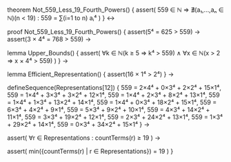 theorem Not_559_Less_19_Fourth_Powers() {
  assert(
    559 ∈ ℕ ⇒ ∄(a₁,...,aₙ ∈ ℕ)(n < 19) : 559 = ∑(i=1 to n) aᵢ⁴
  )
} ↔

proof Not_559_Less_19_Fourth_Powers() {
  assert(5⁴ = 625 > 559) →
  assert(3 × 4⁴ = 768 > 559) →
  
  lemma Upper_Bounds() {
    assert(
      ∀k ∈ ℕ(k ≥ 5 ⇒ k⁴ > 559) ∧
      ∀x ∈ ℕ(x > 2 ⇒ x × 4⁴ > 559)
    )
  } →
  
  lemma Efficient_Representation() {
    assert(16 × 1⁴ > 2⁴)
  } →
  
  defineSequence(Representations[12]) {
    559 = 2×4⁴ + 0×3⁴ + 2×2⁴ + 15×1⁴,
    559 = 1×4⁴ + 3×3⁴ + 3×2⁴ + 12×1⁴,
    559 = 1×4⁴ + 2×3⁴ + 8×2⁴ + 13×1⁴,
    559 = 1×4⁴ + 1×3⁴ + 13×2⁴ + 14×1⁴,
    559 = 1×4⁴ + 0×3⁴ + 18×2⁴ + 15×1⁴,
    559 = 6×3⁴ + 4×2⁴ + 9×1⁴,
    559 = 5×3⁴ + 9×2⁴ + 10×1⁴,
    559 = 4×3⁴ + 14×2⁴ + 11×1⁴,
    559 = 3×3⁴ + 19×2⁴ + 12×1⁴,
    559 = 2×3⁴ + 24×2⁴ + 13×1⁴,
    559 = 1×3⁴ + 29×2⁴ + 14×1⁴,
    559 = 0×3⁴ + 34×2⁴ + 15×1⁴
  } →
  
  assert(
    ∀r ∈ Representations : 
    countTerms(r) ≥ 19
  ) →
  
  assert(
    min({countTerms(r) | r ∈ Representations}) = 19
  )
}